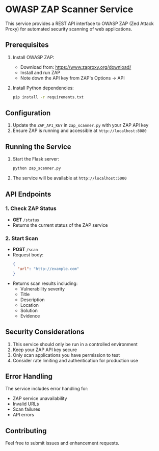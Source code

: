 # OWASP ZAP Scanner Service

This service provides a REST API interface to OWASP ZAP (Zed Attack Proxy) for automated security scanning of web applications.

## Prerequisites

1. Install OWASP ZAP:
   - Download from: https://www.zaproxy.org/download/
   - Install and run ZAP
   - Note down the API key from ZAP's Options -> API

2. Install Python dependencies:
   ```bash
   pip install -r requirements.txt
   ```

## Configuration

1. Update the `ZAP_API_KEY` in `zap_scanner.py` with your ZAP API key
2. Ensure ZAP is running and accessible at `http://localhost:8080`

## Running the Service

1. Start the Flask server:
   ```bash
   python zap_scanner.py
   ```

2. The service will be available at `http://localhost:5000`

## API Endpoints

### 1. Check ZAP Status
- **GET** `/status`
- Returns the current status of the ZAP service

### 2. Start Scan
- **POST** `/scan`
- Request body:
  ```json
  {
    "url": "http://example.com"
  }
  ```
- Returns scan results including:
  - Vulnerability severity
  - Title
  - Description
  - Location
  - Solution
  - Evidence

## Security Considerations

1. This service should only be run in a controlled environment
2. Keep your ZAP API key secure
3. Only scan applications you have permission to test
4. Consider rate limiting and authentication for production use

## Error Handling

The service includes error handling for:
- ZAP service unavailability
- Invalid URLs
- Scan failures
- API errors

## Contributing

Feel free to submit issues and enhancement requests. 